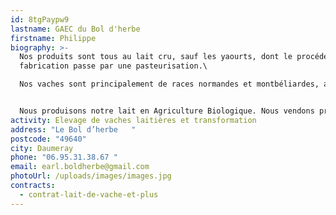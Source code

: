 ```yaml
---
id: 8tgPaypw9
lastname: GAEC du Bol d'herbe
firstname: Philippe
biography: >-
  Nos produits sont tous au lait cru, sauf les yaourts, dont le procédé de
  fabrication passe par une pasteurisation.\

  Nos vaches sont principalement de races normandes et montbéliardes, ainsi que quelques jersiaises et brunes des Alpes. Elles pâturent 10 mois sur 12 une alimentation fournie par les prairies autour de la ferme. Elles sont principalement nourries au foin et enrubannage lors des 2 mois restants sur la période hivernale. Leur alimentation est garantie sans maïs ni soja.


  Nous produisons notre lait en Agriculture Biologique. Nous vendons principalement en circuits courts (magasin à la ferme, marchés de plein vent, AMAP). Nous transformons une partie du lait produit pour proposer la gamme du contrat.
activity: Elevage de vaches laitières et transformation
address: "Le Bol d’herbe   "
postcode: "49640"
city: Daumeray
phone: "06.95.31.38.67 "
email: earl.boldherbe@gmail.com
photoUrl: /uploads/images/images.jpg
contracts:
  - contrat-lait-de-vache-et-plus
---
```

